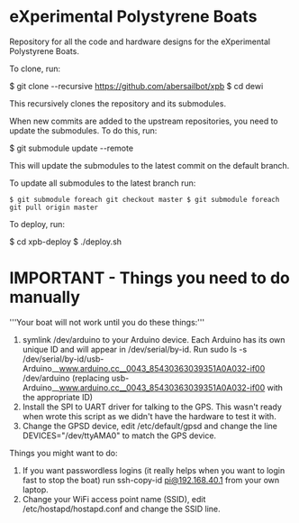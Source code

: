 # eXperimental Polystyrene Boats

Repository for all the code and hardware designs for the eXperimental Polystyrene Boats. 


To clone, run:

$ git clone --recursive https://github.com/abersailbot/xpb
$ cd dewi

This recursively clones the repository and its submodules.

When new commits are added to the upstream repositories, you need to update the submodules. To do this, run:

$ git submodule update --remote

This will update the submodules to the latest commit on the default branch.

To update all submodules to the latest branch run:

    $ git submodule foreach git checkout master $ git submodule foreach git pull origin master

To deploy, run:

$ cd xpb-deploy
$ ./deploy.sh


# IMPORTANT - Things you need to do manually 

'''Your boat will not work until you do these things:'''

 1. symlink /dev/arduino to your Arduino device. Each Arduino has its own unique ID and will appear in /dev/serial/by-id. Run sudo ls -s /dev/serial/by-id/usb-Arduino__www.arduino.cc__0043_85430363039351A0A032-if00 /dev/arduino (replacing usb-Arduino__www.arduino.cc__0043_85430363039351A0A032-if00 with the appropriate ID)
 2. Install the SPI to UART driver for talking to the GPS. This wasn't ready when wrote this script as we didn't have the hardware to test it with.
 3. Change the GPSD device, edit /etc/default/gpsd and change the line DEVICES="/dev/ttyAMA0" to match the GPS device.

Things you might want to do:

 1. If you want passwordless logins (it really helps when you want to login fast to stop the boat) run ssh-copy-id pi@192.168.40.1 from your own laptop.
 2. Change your WiFi access point name (SSID), edit /etc/hostapd/hostapd.conf and change the SSID line.


